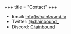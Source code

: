+++
title = "Contact"
+++

* Email: [info@chainbound.io](mailto:info@chainbound.io)
* Twitter: [@chainbound_](https://twitter.com/chainbound_)
* Discord: [Chainbound](https://discord.gg/d4e7BnBR)
